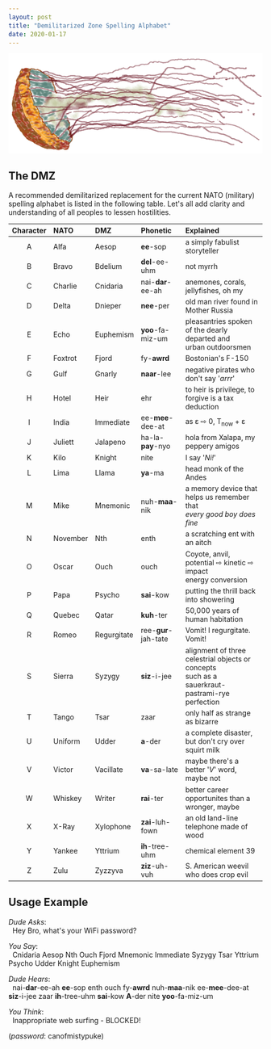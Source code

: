 ```yaml
---
layout: post
title: "Demilitarized Zone Spelling Alphabet"
date: 2020-01-17
---
```


![Sea Nettle](/assets/images/sea-nettle.png)

## The DMZ
A recommended demilitarized replacement for the current NATO (military)
spelling alphabet is listed in the following table. Let's all add clarity
and understanding of all peoples to lessen hostilities.

Character | NATO | DMZ | Phonetic | Explained
:-------: | :--- | :-- | :------- | :--------
A         | Alfa | Aesop | **ee**-sop | a simply fabulist storyteller
B         | Bravo | Bdelium | **del**-ee-uhm | not myrrh
C         | Charlie | Cnidaria | nai-**dar**-ee-ah | anemones, corals, jellyfishes, oh my
D         | Delta | Dnieper | **nee**-per | old man river found in Mother Russia
E         | Echo | Euphemism | **yoo**-fa-miz-um | pleasantries spoken of the dearly departed and<br>urban outdoorsmen
F         | Foxtrot | Fjord | fy-**awrd** | Bostonian's F-150
G         | Gulf | Gnarly | **naar**-lee | negative pirates who don't say '_arrr_'
H         | Hotel | Heir | ehr | to heir is privilege, to forgive is a tax deduction
I         | India | Immediate | ee-**mee**-dee-at | as &epsilon; &#8680; 0, T<sub>now</sub> + &epsilon;
J         | Juliett | Jalapeno | ha-la-**pay**-nyo | hola from Xalapa, my peppery amigos
K         | Kilo | Knight | nite | I say '_Ni!_'
L         | Lima | Llama | **ya**-ma | head monk of the Andes
M         | Mike | Mnemonic | nuh-**maa**-nik | a memory device that helps us remember that<br>_every good boy does fine_
N         | November | Nth | enth | a scratching ent with an aitch
O         | Oscar | Ouch | ouch | Coyote, anvil, potential &#8680; kinetic &#8680; impact<br>energy conversion
P         | Papa | Psycho | **sai**-kow | putting the thrill back into showering
Q         | Quebec | Qatar | **kuh**-ter | 50,000 years of human habitation
R         | Romeo | Regurgitate | ree-**gur**-jah-tate | Vomit! I regurgitate. Vomit!
S         | Sierra | Syzygy | **siz**-i-jee | alignment of three celestrial objects or concepts<br>such as a sauerkraut-pastrami-rye perfection
T         | Tango | Tsar | zaar | only half as strange as bizarre
U         | Uniform | Udder | **a**-der | a complete disaster, but don't cry over squirt milk
V         | Victor | Vacillate | **va**-sa-late | maybe there's a better '_V_' word, maybe not
W         | Whiskey | Writer | **rai**-ter | better career opportunites than a wronger, maybe
X         | X-Ray | Xylophone | **zai**-luh-fown | an old land-line telephone made of wood
Y         | Yankee | Yttrium | **ih**-tree-uhm | chemical element 39
Z         | Zulu | Zyzzyva | **ziz**-uh-vuh | S. American weevil who does crop evil

## Usage Example
_Dude Asks_:<br>
&nbsp; Hey Bro, what's your WiFi password?

_You Say_:<br>
&nbsp; Cnidaria Aesop Nth Ouch Fjord Mnemonic Immediate Syzygy Tsar Yttrium
Psycho Udder Knight Euphemism

_Dude Hears_:<br>
&nbsp; nai-**dar**-ee-ah **ee**-sop enth ouch fy-**awrd** nuh-**maa**-nik
ee-**mee**-dee-at **siz**-i-jee zaar **ih**-tree-uhm **sai**-kow **A**-der
nite **yoo**-fa-miz-um

_You Think_:<br>
&nbsp; Inappropriate web surfing - BLOCKED!

(_password_: canofmistypuke)
